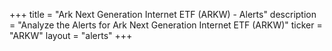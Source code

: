 +++
title = "Ark Next Generation Internet ETF (ARKW) - Alerts"
description = "Analyze the Alerts for Ark Next Generation Internet ETF (ARKW)"
ticker = "ARKW"
layout = "alerts"
+++

